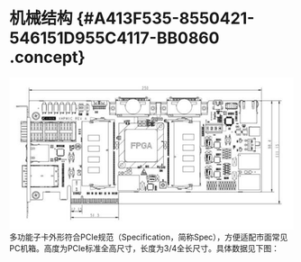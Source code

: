 # 机械结构 {#A413F535-8550421-546151D955C4117-BB0860 .concept}

![](../graphics/EpicElfug_topic8_image002.png)多功能子卡外形符合PCIe规范（Specification，简称Spec），方便适配市面常见PC机箱。高度为PCIe标准全高尺寸，长度为3/4全长尺寸。具体数据见下图：

